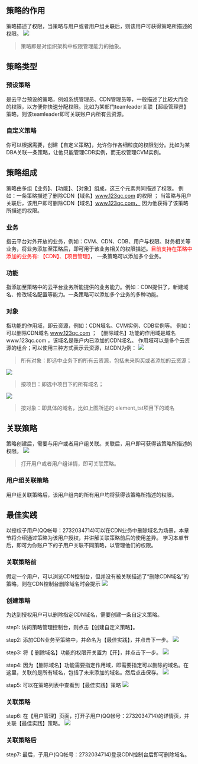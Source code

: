 ## 策略的作用
策略描述了权限，当策略与用户或者用户组关联后，则该用户可获得策略所描述的权限。
![](https://mccdn.qcloud.com/static/img/10728645b9bf6e48b3c1f61e6d3caa28/image.png)
> 策略即是对组织架构中权限管理能力的抽象。

## 策略类型

### 预设策略
是云平台预设的策略，例如系统管理员、CDN管理员等，一般描述了比较大而全的权限，以方便你快速分配权限。比如为某部门teamleader关联【超级管理员】策略，则该teamleader即可关联账户内所有云资源。

### 自定义策略
你可以根据需要，创建【自定义策略】，允许你作各细粒度的权限划分。比如为某DBA关联一条策略，让他只能管理CDB实例，而无权管理CVM实例。

## 策略组成
策略由多组【业务】、【功能】、【对象】组成，这三个元素共同描述了权限。
例如：一条策略描述了删除CDN【域名】www.123qc.com 的权限 ；
当策略与用户关联后，该用户即可删除CDN【域名】www.123qc.com， 因为他获得了该策略所描述的权限。

### 业务
指云平台对外开放的业务，例如：CVM、CDN、CDB、用户与权限、财务相关等业务，将业务添加至策略后，即可用于该业务相关的权限描述。<font color='red'>目前支持在策略中添加的业务有: 【CDN】、【项目管理】</font>， 一条策略可以添加多个业务。

### 功能
指添加至策略中的云平台业务所能提供的业务能力。例如：CDN提供了，新建域名、修改域名配置等能力。一条策略可以添加多个业务的多种功能。

### 对象
指功能的作用域，即云资源，例如：CDN域名、CVM实例、CDB实例等。
例如：可以删除CDN域名 www.123qc.com ；
【删除域名】功能的作用域是域名www.123qc.com ，该域名是账户内已添加的CDN域名。 
作用域可以是多个云资源的组合；可以使用三种方式表示云资源，以CDN为例：
![](https://mccdn.qcloud.com/static/img/45e29235db7efbdbda1050bc3957d070/image.png)
> 所有对象：即选中业务下的所有云资源，包括未来购买或者添加的云资源；

![](https://mccdn.qcloud.com/static/img/66c22594038723204f05f1344e841112/image.png)
> 按项目：即选中项目下的所有域名；

![](https://mccdn.qcloud.com/static/img/11573acc1e46b2663720a211979b18c0/image.png)
> 按对象：即具体的域名，比如上图所述的 element_tst项目下的域名

## 关联策略
策略创建后，需要与用户或者用户组关联。关联后，用户即可获得该策略所描述的权限。
![](https://mccdn.qcloud.com/static/img/93423975fb6ed0332690845ebeef2107/image.png)
> 打开用户或者用户组详情，即可关联策略。

### 用户组关联策略
用户组关联策略后，该用户组内的所有用户均将获得该策略所描述的权限。


## 最佳实践
以授权子用户(QQ帐号：2732034714)可以在CDN业务中删除域名为场景，本章节将介绍通过策略为该用户授权，并讲解关联策略前后的使用差异。
学习本单节后，即可为你账户下的子用户关联不同策略，以管理他们的权限。

### 关联策略前
假定一个用户，可以浏览CDN控制台，但并没有被关联描述了“删除CDN域名”的策略，则在CDN控制台删除域名时会提示
![](https://mccdn.qcloud.com/static/img/464d2676c8b514868f9e26f02c6531a3/image.png)

### 创建策略
为达到授权用户可以删除指定CDN域名，需要创建一条自定义策略。

step1:  访问策略管理控制台，则点击【创建自定义策略】。

step2:  添加CDN业务至策略中，并命名为【最佳实践】，并点击下一步。
![](https://mccdn.qcloud.com/static/img/04b6f7953fd9e46fa13d8071a5c2f468/image.png)

step3:  将【 删除域名】功能的权限开关置为【开】，并点击下一步。
![](https://mccdn.qcloud.com/static/img/7c0c0c72bd5e993f32813cecfd118cfb/image.png)

step4:  因为【删除域名】功能需要指定作用域，即需要指定可以删除的域名。在这里，关联的是所有域名，包括了未来添加的域名。然后点击保存。
![](https://mccdn.qcloud.com/static/img/0748899793cab8d3c1b6d2c7dd5c5aff/image.png)

step5:  可以在策略列表中查看到【最佳实践】策略
![](https://mccdn.qcloud.com/static/img/001dfce47034e981306af7a95d7760b4/image.png)

### 关联策略
step6:   在【用户管理】页面，打开子用户(QQ帐号：2732034714)的详情页，并关联【最佳实践】策略。
![](https://mccdn.qcloud.com/static/img/86ce8761701df36bffe9e65f9b324a8b/image.png)

### 关联策略后
step7:  最后，子用户(QQ帐号：2732034714)登录CDN控制台后即可删除域名。
